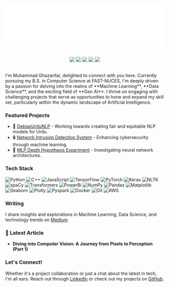 <div align="center">
  <img src="https://raw.githubusercontent.com/MohdGhazanfar/readmebox/main/readmebox.svg?token=GHSAT0AAAAAACPYHIRDAJGXRL7QLY5NKPUYZP66WFA">
</div>
<br>
<p align='center'>
<a href="https://www.kaggle.com/mohdghazanfar"><img src="https://img.shields.io/badge/Kaggle-Muhammad%20Ghazanfar-blueviolet"/></a>
<a href="https://www.linkedin.com/in/mohdghazanfar/"><img src="https://img.shields.io/badge/LinkedIn-Muhammad%20Ghazanfar-blue"/></a>
<a href="https://github.com/MohdGhazanfar"><img src="https://img.shields.io/github/followers/MohdGhazanfar?label=Follow&style=social"/></a>
<a href="https://medium.com/@ghazilives"><img src="https://img.shields.io/badge/Medium-@ghazilives-black?style=flat&logo=medium"/></a>
<a href="https://visitorbadge.io/status?path=mohdghazanfar%2Fmohdghazanfar"><img src="https://api.visitorbadge.io/api/visitors?path=mohdghazanfar%2Fmohdghazanfar&label=%F0%9F%8C%8D%20Total%20Visitors&countColor=%23263759&style=flat&labelStyle=none" /></a>
</p>
<br>
I'm Muhammad Ghazanfar, delighted to connect with you here. Currently pursuing my B.S. in Computer Science at FAST-NUCES, I'm deeply driven by a passion for delving into the realms of **Machine Learning**, **Data Science**, and the exciting field of **Gen AI**. I thrive on engaging with challenging projects that serve as opportunities to hone and expand my skill set, particularly within the dynamic landscape of Artificial Intelligence.



### Featured Projects

- 🧠 [DebiasUrduNLP](https://github.com/MohdGhazanfar/Gender-Bias-Mitigation-NLP) - Working towards creating fair and equitable NLP models for Urdu.
- 🔒 [Network Intrusion Detection System](https://github.com/MohdGhazanfar/Network-Intrusion-Detection) - Enhancing cybersecurity through machine learning.
- 🧪 [MLP Depth Hypothesis Experiment](https://github.com/MohdGhazanfar/MLP-Depth-Hypothesis) - Investigating neural network architectures.
  

### Tech Stack

![Python](https://img.shields.io/badge/Python-F7DF1E?logo=python&logoColor=blue)
![C++](https://img.shields.io/badge/C++-00599C?logo=cplusplus)
![JavaScript](https://img.shields.io/badge/JavaScript-F7DF1E?logo=javascript&logoColor=black)
![TensorFlow](https://img.shields.io/badge/-TensorFlow-FF6F00?logo=TensorFlow&logoColor=white)
![PyTorch](https://img.shields.io/badge/-PyTorch-EE4C2C?logo=PyTorch&logoColor=white)
![Keras](https://img.shields.io/badge/-Keras-D00000?logo=Keras&logoColor=white)
![NLTK](https://img.shields.io/badge/-NLTK-065D78?logo=NLTK)
![spaCy](https://img.shields.io/badge/-spaCy-09A3D5?logo=spaCy&logoColor=white)
![Transformers](https://img.shields.io/badge/-Transformers-000000?logo=Transformers&logoColor=white)
![PowerBi](https://img.shields.io/badge/-PowerBi-F2C811?logo=PowerBi&logoColor=black)
![NumPy](https://img.shields.io/badge/-NumPy-013243?logo=numpy&logoColor=white)
![Pandas](https://img.shields.io/badge/-Pandas-150458?logo=pandas&logoColor=white)
![Matplotlib](https://img.shields.io/badge/-Matplotlib-11557c?logo=Matplotlib&logoColor=white)
![Seaborn](https://img.shields.io/badge/-Seaborn-77DFF2?logo=Seaborn&logoColor=white)
![Plotly](https://img.shields.io/badge/-Plotly-239120?logo=Plotly&logoColor=white)
![Pyspark](https://img.shields.io/badge/-Pyspark-FF7F09?logo=Apache-Spark&logoColor=white)
![Docker](https://img.shields.io/badge/-Docker-2496ED?logo=docker&logoColor=white)
![Git](https://img.shields.io/badge/-Git-F05032?logo=git&logoColor=white)
![AWS](https://img.shields.io/badge/Amazon%20AWS-232F3E?logo=amazon-aws)

### Writing

I share insights and explorations in Machine Learning, Data Science, and technology trends on [Medium](https://medium.com/@ghazilives). 

### 📔 Latest Article

- **Diving into Computer Vision: A Journey from Pixels to Perception (Part 1)**

### Let's Connect!

Whether it's a project collaboration or just a chat about the latest in tech, I'm all ears. Reach out through [LinkedIn](https://www.linkedin.com/in/mohdghazanfar/) or check out my projects on [GitHub](https://github.com/MohdGhazanfar).




